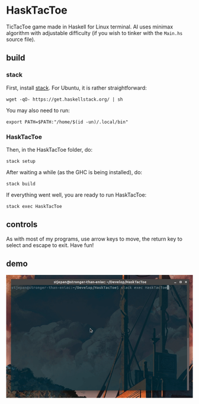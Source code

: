 # HaskTacToe

TicTacToe game made in Haskell for Linux terminal. AI uses minimax 
algorithm with adjustable difficulty (if you wish to tinker with the `Main.hs` source file).

## build

### stack

First, install [stack](https://docs.haskellstack.org/en/stable/README/#how-to-install). For Ubuntu, it is rather straightforward:

```shell
wget -qO- https://get.haskellstack.org/ | sh
```

You may also need to run:

```shell
export PATH=$PATH:"/home/$(id -un)/.local/bin"
```

### HaskTacToe

Then, in the HaskTacToe folder, do:

```shell
stack setup
```

After waiting a while (as the GHC is being installed), do:

```shell
stack build
```

If everything went well, you are ready to run HaskTacToe:

```shell
stack exec HaskTacToe
```

## controls

As with most of my programs, use arrow keys to move, the return key to select and escape to exit. Have fun!

## demo

![](demo/hasktactoe-demo.gif)
